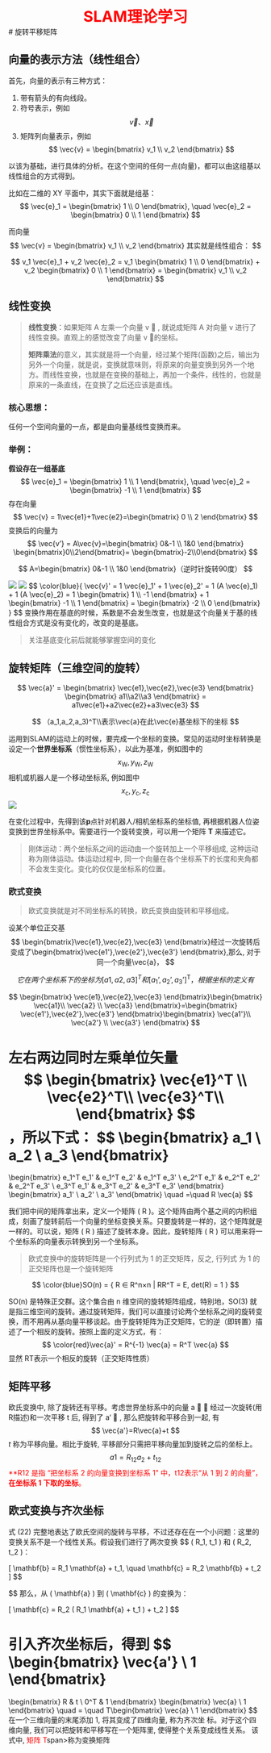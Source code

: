 <div style="text-align: center;">
  <span style="color:red; font-weight: bold; font-size:30px">SLAM理论学习</span>
</div>
# 旋转平移矩阵

## 向量的表示方法（线性组合）

首先，向量的表示有三种方式：  
1. 带有箭头的有向线段。  
2. 符号表示，例如
   $$
   \vec{v}、\vec{x}
   $$
3. 矩阵列向量表示，例如  
$$
\vec{v} = \begin{bmatrix} v_1 \\ v_2 \end{bmatrix}
$$

以该为基础，进行具体的分析。在这个空间的任何一点(向量)，都可以由这组基以线性组合的方式得到。  

比如在二维的 XY 平面中，其实下面就是组基：  
$$
\vec{e}_1 = \begin{bmatrix} 1 \\ 0 \end{bmatrix}, \quad
\vec{e}_2 = \begin{bmatrix} 0 \\ 1 \end{bmatrix}
$$

而向量
$$
\vec{v} = \begin{bmatrix} v_1 \\ v_2 \end{bmatrix}
其实就是线性组合：
$$

$$
v_1 \vec{e}_1 + v_2 \vec{e}_2 = 
v_1 \begin{bmatrix} 1 \\ 0 \end{bmatrix} + 
v_2 \begin{bmatrix} 0 \\ 1 \end{bmatrix} = 
\begin{bmatrix} v_1 \\ v_2 \end{bmatrix}
$$

## 线性变换

> **线性变换**：如果矩阵 A 左乘一个向量 v ⃗  , 就说成矩阵 A 对向量 v 
>  进行了线性变换。直观上的感觉改变了向量 v ⃗的坐标。
>
> **矩阵乘法**的意义，其实就是将一个向量，经过某个矩阵(函数)之后，输出为另外一个向量，就是说，变换就意味则，将原来的向量变换到另外一个地方。而线性变换，也就是在变换的基础上，再加一个条件，线性的，也就是原来的一条直线，在变换了之后还应该是直线。

### **核心思想：**

任何一个空间向量的一点，都是由向量基线性变换而来。

### **举例：**  

**假设存在一组基底**
$$
\vec{e}_1 = \begin{bmatrix} 1 \\ 1 \end{bmatrix}, \quad
\vec{e}_2 = \begin{bmatrix} -1 \\ 1 \end{bmatrix}
$$
存在向量
$$
\vec{v} = 1\vec{e1}+1\vec{e2}=\begin{bmatrix} 0 \\ 2 \end{bmatrix}
$$
变换后的向量为
$$
\vec{v’} = A\vec{v}=\begin{bmatrix} 0&-1 \\ 1&0 \end{bmatrix} \begin{bmatrix}0\\2\end{bmatrix}= \begin{bmatrix}-2\\0\end{bmatrix}
$$

$$
A=\begin{bmatrix} 0&-1 \\ 1&0 \end{bmatrix}（逆时针旋转90度）
$$

<img src="img/001.png">

<img src="img/002.png">
$$
\color{blue}{
\vec{v}' 
= 1 \vec{e}_1' + 1 \vec{e}_2' 
= 1 (A \vec{e}_1) + 1 (A \vec{e}_2) 
= 1 \begin{bmatrix} 1 \\ -1 \end{bmatrix} 
+ 1 \begin{bmatrix} -1 \\ 1 \end{bmatrix} 
= \begin{bmatrix} -2 \\ 0 \end{bmatrix}
}
$$
变换作用在基底的时候，系数是不会发生改变，也就是这个向量关于基的线性组合方式是没有变化的，改变的是基底。

> 关注基底变化前后就能够掌握空间的变化

## 旋转矩阵（三维空间的旋转）

$$
\vec{a}' 
=  \begin{bmatrix} \vec{e1},\vec{e2},\vec{e3} \end{bmatrix}  \begin{bmatrix} a1\\a2\\a3 \end{bmatrix}
= a1\vec{e1}+a2\vec{e2}+a3\vec{e3}
$$

$$
（a_1,a_2,a_3)^T\\表示\vec{a}在此\vec{e}基坐标下的坐标
$$

运用到SLAM的运动上的时候，要完成一个坐标的变换。常见的运动时坐标转换是设定一个**世界坐标系**（惯性坐标系），以此为基准，例如图中的
$$
x_{\text{W}}, y_{\text{W}}, z_{\text{W}}
$$
 相机或机器人是一个移动坐标系, 例如图中 
$$
x_{\text{c}}, y_{\text{c}}, z_{\text{c}}
$$
<img src="img/003.png">

在变化过程中，先得到该**p**点针对机器人/相机坐标系的坐标值, 再根据机器人位姿变换到世界坐标系中。需要进行一个旋转变换，可以用一个矩阵 **T** 来描述它。

> 刚体运动：两个坐标系之间的运动由一个旋转加上一个平移组成, 这种运动称为刚体运动。体运动过程中, 同一个向量在各个坐标系下的长度和夹角都不会发生变化。变化的仅仅是坐标系的位置。

### 欧式变换

> 欧式变换就是对不同坐标系的转换，欧氏变换由旋转和平移组成。

设某个单位正交基
$$
\begin{bmatrix}\vec{e1},\vec{e2},\vec{e3}
\end{bmatrix}经过一次旋转后变成了\begin{bmatrix}\vec{e1'},\vec{e2'},\vec{e3'}
\end{bmatrix},那么, 对于同一个向量\vec{a}，
$$

$$
它在两个坐标系下的坐标为 [ a 1 , a 2 , a 3 ]^T 和\left[a_{1}’, a_{2}’, a_{3}’\right]^{\mathrm{T}}，根据坐标的定义有
$$

$$
\begin{bmatrix} \vec{e1},\vec{e2},\vec{e3} \end{bmatrix}\begin{bmatrix} \vec{a1}\\
	\vec{a2} \\
	\vec{a3} \end{bmatrix}=\begin{bmatrix} \vec{e1'},\vec{e2'},\vec{e3'} \end{bmatrix}\begin{bmatrix} \vec{a1'}\\
	\vec{a2'} \\
	\vec{a3'} \end{bmatrix}
$$

左右两边同时左乘单位矢量
$$
\begin{bmatrix} \vec{e1}^T \\
\vec{e2}^T\\
\vec{e3}^T\\
\end{bmatrix}
$$
，所以下式：
$$
\begin{bmatrix}
a_1 \\
a_2 \\
a_3
\end{bmatrix}
=
\begin{bmatrix}
e_1^T e_1' & e_1^T e_2' & e_1^T e_3' \\
e_2^T e_1' & e_2^T e_2' & e_2^T e_3' \\
e_3^T e_1' & e_3^T e_2' & e_3^T e_3'
\end{bmatrix}
\begin{bmatrix}
a_1' \\
a_2' \\
a_3'
\end{bmatrix}
\quad =\quad R \vec{a}
$$

我们把中间的矩阵拿出来，定义一个矩阵 \( R \)。这个矩阵由两个基之间的内积组成，刻画了旋转前后一个向量的坐标变换关系。只要旋转是一样的，这个矩阵就是一样的。可以说，矩阵 \( R \) 描述了旋转本身。因此，旋转矩阵 \( R \) 可以用来将一个坐标系的向量表示转换到另一个坐标系。

>  欧式变换中的旋转矩阵是一个行列式为 1 的正交矩阵，反之, 行列式 为 1 的正交矩阵也是一个旋转矩阵

$$
\color{blue}SO(n) = { R ∈ R^n×n | RR^T = E, det(R) = 1 }
$$

SO(n) 是特殊正交群。这个集合由 n 维空间的旋转矩阵组成，特别地，SO(3) 就是指三维空间的旋转。通过旋转矩阵，我们可以直接讨论两个坐标系之间的旋转变换，而不用再从基向量平移谈起。由于旋转矩阵为正交矩阵，它的逆（即转置）描述了一个相反的旋转。按照上面的定义方式，有：
$$
\color{red}\vec{a}' = R^{-1} \vec{a} = R^T \vec{a}
$$
显然 RT表示一个相反的旋转（正交矩阵性质）

## 矩阵平移

欧氏变换中, 除了旋转还有平移。考虑世界坐标系中的向量 a ⃗ ， 经过一次旋转(用 R描述)和一次平移 t 后, 得到了 a‘ ⃗   , 那么把旋转和平移合到一起, 有
$$
\vec{a'}=R\vec{a}+t
$$
*t* 称为平移向量。相比于旋转, 平移部分只需把平移向量加到旋转之后的坐标上。
$$
a1=R_\text{12}a_\text{2}+t_\text{12}
$$
<span style="color:red">**R12 是指 “把坐标系 2 的向量变换到坐标系 1" 中，t12表示“从 1 到 2 的向量”，**在坐标系 1 下取的坐标**。</span>

## 欧式变换与齐次坐标

式 (22) 完整地表达了欧氏空间的旋转与平移，不过还存在在一个小问题：这里的变换关系不是一个线性关系。假设我们进行了两次变换
$$
( R_1, t_1 ) 和 ( R_2, t_2 )：

[
\mathbf{b} = R_1 \mathbf{a} + t_1, \quad \mathbf{c} = R_2 \mathbf{b} + t_2 
]
$$

$$
那么，从 ( \mathbf{a} ) 到 ( \mathbf{c} ) 的变换为：

[
\mathbf{c} = R_2 ( R_1 \mathbf{a} + t_1 ) + t_2
]
$$

引入齐次坐标后，得到
$$
\begin{bmatrix}
\vec{a'} \\
1
\end{bmatrix}
=
\begin{bmatrix}
R & t \\
0^T & 1
\end{bmatrix}
\begin{bmatrix}
\vec{a} \\
1
\end{bmatrix}
 \quad = \quad 
T\begin{bmatrix}
\vec{a} \\
1
\end{bmatrix}
$$
在一个三维向量的末尾添加 1, 将其变成了四维向量, 称为齐次坐 标。对于这个四维向量, 我们可以把旋转和平移写在一个矩阵里, 使得整个关系变成线性关系。 该式中,<span style="color:red"> 矩阵 T</span>span>称为变换矩阵


